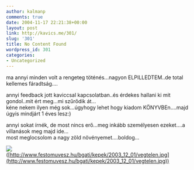 ```yaml
---
author: kalmanp
comments: true
date: 2004-11-17 22:21:38+00:00
layout: post
link: http://kavics.me/301/
slug: '301'
title: No Content Found
wordpress_id: 301
categories:
- Uncategorized
---
```


ma annyi minden volt a rengeteg töténés...nagyon ELPILLEDTEM..de total kellemes fáradtság....




annyi feedback jott kaviccsal kapcsolatban..és érdekes hallani ki mit gondol..mit ért meg...mi szűrődik át...  
kéne nekem ilyen még sok...úgyhogy lehet hogy kiadom KÖNYVBEn....majd úgyis mindjárt 1 éves lesz:)




annyi sokat írnék, de most nincs erő...meg inkább személyesen ezeket....a villanások meg majd ide...  
most meglocsolom a nagy zöld növényemet....boldog...




![](http://kavics.freeblog.hu/Files/feny.JPG)  
([http://www.festomuvesz.hu/bgati/kepek/2003_12_01/vegtelen.jpg](http://www.festomuvesz.hu/bgati/kepek/2003_12_01/vegtelen.jpg))



